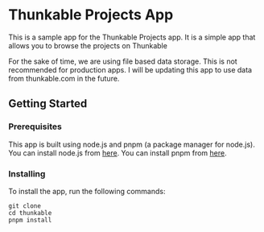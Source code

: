 # Thunkable Projects App

This is a sample app for the Thunkable Projects app. It is a simple app that allows you to browse the projects on Thunkable 

For the sake of time, we are using file based data storage. This is not recommended for production apps. I will be updating this app to use data from thunkable.com in the future.

## Getting Started

### Prerequisites

This app is built using node.js and pnpm (a package manager for node.js). You can install node.js from [here](https://nodejs.org/en/). You can install pnpm from [here](https://pnpm.js.org/en/installation).

### Installing

To install the app, run the following commands:

```
git clone
cd thunkable
pnpm install
```
